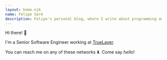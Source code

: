```yaml
---
layout: home.njk
name: Felipe Seré
description: Felipe's personal blog, where I write about programming and learn about web design.
---
```


Hi there! :wave:

I'm a Senior Software Engineer working at [TrueLayer](https://truelayer.com/).

You can reach me on any of these networks :arrow_down:. 
Come say _hello_!

